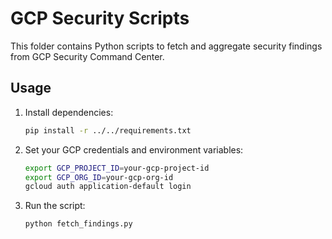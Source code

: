 # GCP Security Scripts

This folder contains Python scripts to fetch and aggregate security findings from GCP Security Command Center.

## Usage

1. Install dependencies:
   ```bash
   pip install -r ../../requirements.txt
   ```
2. Set your GCP credentials and environment variables:
   ```bash
   export GCP_PROJECT_ID=your-gcp-project-id
   export GCP_ORG_ID=your-gcp-org-id
   gcloud auth application-default login
   ```
3. Run the script:
   ```bash
   python fetch_findings.py
   ``` 